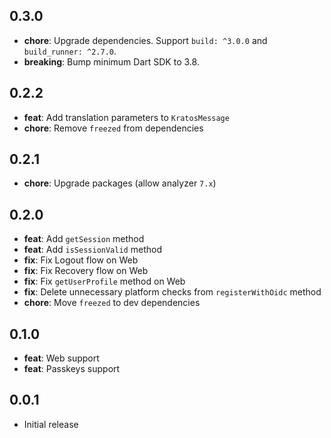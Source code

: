 ## 0.3.0

* **chore**: Upgrade dependencies. Support `build: ^3.0.0` and `build_runner: ^2.7.0`.
* **breaking**: Bump minimum Dart SDK to 3.8.

## 0.2.2

* **feat**: Add translation parameters to `KratosMessage`
* **chore**: Remove `freezed` from dependencies

## 0.2.1

* **chore**: Upgrade packages (allow analyzer `7.x`)

## 0.2.0

* **feat**: Add `getSession` method
* **feat**: Add `isSessionValid` method
* **fix**: Fix Logout flow on Web
* **fix**: Fix Recovery flow on Web
* **fix**: Fix `getUserProfile` method on Web
* **fix**: Delete unnecessary platform checks from `registerWithOidc` method
* **chore**: Move `freezed` to dev dependencies

## 0.1.0

* **feat**: Web support
* **feat**: Passkeys support

## 0.0.1

* Initial release
